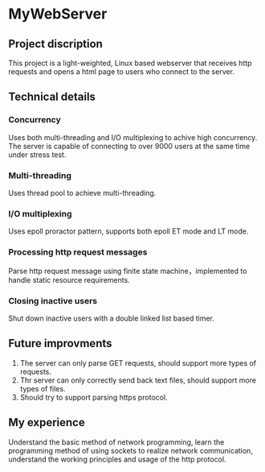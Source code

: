 # MyWebServer
## Project discription
This project is a light-weighted, Linux based webserver that receives http requests and opens a html page to users who connect to the server.
## Technical details
### Concurrency
Uses both multi-threading and I/O multiplexing to achive high concurrency. The server is capable of connecting to over 9000 users at the same time under stress test.
### Multi-threading
Uses thread pool to achieve multi-threading.
### I/O multiplexing
Uses epoll proractor pattern, supports both epoll ET mode and LT mode.
### Processing http request messages
Parse http request message using finite state machine，implemented to handle static resource requirements.
### Closing inactive users
Shut down inactive users with a double linked list based timer.
## Future improvments
1. The server can only parse GET requests, should support more types of requests.
2. Thr server can only correctly send back text files, should support more types of files.
3. Should try to support parsing https protocol.
## My experience
Understand the basic method of network programming, learn the programming method of using sockets to realize network communication, understand the working principles and usage of the http protocol.
